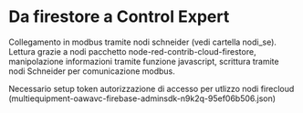 # Da firestore a Control Expert

Collegamento in modbus tramite nodi schneider (vedi cartella nodi_se).
Lettura grazie a nodi pacchetto node-red-contrib-cloud-firestore, manipolazione informazioni tramite funzione javascript, scrittura tramite nodi Schneider per comunicazione modbus.

Necessario setup token autorizzazione di accesso per utlizzo nodi firecloud (multiequipment-oawavc-firebase-adminsdk-n9k2q-95ef06b506.json)
